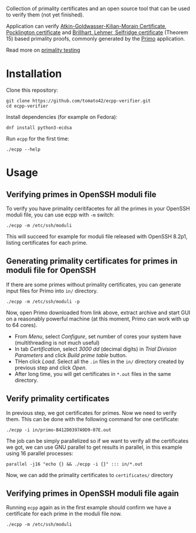 Collection of primality certificates and an open source tool
that can be used to verify them (not yet finished).

Application can verify [Atkin-Goldwasser-Kilian-Morain Certificate](http://mathworld.wolfram.com/Atkin-Goldwasser-Kilian-MorainCertificate.html),
[Pocklington certificate](http://mathworld.wolfram.com/PocklingtonsTheorem.html)
and
[Brillhart, Lehmer, Selfridge certificate](http://www.ams.org/mcom/1975-29-130/S0025-5718-1975-0384673-1/S0025-5718-1975-0384673-1.pdf) (Theorem 15) based
primality proofs, commonly generated by the [Primo](http://www.ellipsa.eu/public/primo/primo.html)
application.

Read more on [primality testing](http://cr.yp.to/primetests.html)

# Installation

Clone this repository:

    git clone https://github.com/tomato42/ecpp-verifier.git
    cd ecpp-verifier

Install dependencies (for example on Fedora):

    dnf install python3-ecdsa

Run `ecpp` for the first time:

    ./ecpp --help

# Usage

## Verifying primes in OpenSSH moduli file

To verify you have primality ceritifacetes for all the primes in your OpenSSH
moduli file, you can use ecpp with `-m` switch:

    ./ecpp -m /etc/ssh/moduli

This will succeed for example for moduli file released with OpenSSH 8.2p1,
listing certificates for each prime.

## Generating primality certificates for primes in moduli file for OpenSSH

If there are some primes without primality certificates, you can generate
input files for Primo into `in/` directory.

    ./ecpp -m /etc/ssh/moduli -p

Now, open Primo downloaded from link above, extract archive and start GUI on
a reasonably powerful machine (at this moment, Primo can work with up to
64 cores).

 * From *Menu*, select *Configure*, set number of cores your system have
   (multithreading is not much useful)
 * In tab *Certification*, select *3000 dd* (decimal digits) in *Trial
   Division Parameters* and click *Build prime table* button.
 * THen click *Load*. Select all the `.in` files in
   the `in/` directory created by previous step and click *Open*.
 * After long time, you will get certificates in `*.out` files in the same
   directory.

## Verify primality certificates

In previous step, we got certificates for primes. Now we need to verify them.
This can be done with the following command for one certificate:

    ./ecpp -i in/primo-B412D0397A9D9-07E.out

The job can be simply parallelized so if we want to verify all
the certificates we got, we can use GNU parallel to get results in parallel,
in this example using 16 parallel processes:

    parallel -j16 "echo {} && ./ecpp -i {}" ::: in/*.out

Now, we can add the primality certificates to `certificates/` directory

## Verifying primes in OpenSSH moduli file again

Running `ecpp` again as in the first example should confirm we have
a certificate for each prime in the moduli file now.

    ./ecpp -m /etc/ssh/moduli
